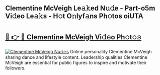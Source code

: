 ## Clementine McVeigh Le𝚊𝚔ed N𝚞𝚍e - Part-o5m Vi𝚍eo Le𝚊𝚔s - H𝚘t O𝚗lyf𝚊ns Ph𝚘tos oiUTA

# <h2><a href="http://hf8kt04.feru.top/?c=Clementine+McVeigh">🔗 👉 🔴 Clementine McVeigh Vi𝚍𝚎o Ph𝚘t𝚘𝚜</a></h2>

[![Clementine McVeigh Nu𝚍𝚎s](https://i.imgur.com/0TWrTi3.gif)](http://hf8kt04.feru.top/?c=Clementine+McVeigh)
Online personality Clementine McVeigh sharing dance and lifestyle content. Leadership qualities Clementine McVeigh are essential for public figures to inspire and motivate their followers. 
